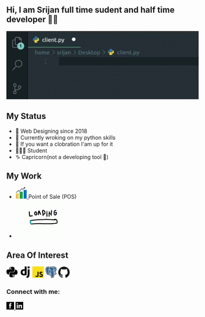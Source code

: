 ## Hi, I am Srijan full time sudent and half time developer 👋🏾
![](hello.gif)

## My Status
- 🔭 Web Designing since 2018
- 🌱 Currently wroking on my python skills
- 👯 If you want a clobration I'am up for it 
- 🧑🏿‍🎓 Student
- ♑ Capricorn(not a developing tool 🤣)

## My Work
- <a href="https://pos.returnzero.com.np/demo/"><img src="statistics.svg" alt="drawing" width="30"/> 
</a> Point of Sale (POS) 
- <img src="loding.gif" alt="drawing" height="100"/>

## Area Of Interest
<img src="python.svg" alt="drawing" width="30"/>
<img src="django.svg" alt="drawing" width="30"/>
<img src="javascript.svg" alt="drawing" width="30"/>
<img src="postgresql.svg" alt="drawing" width="30"/>
<img src="github.svg" alt="drawing" width="30"/>


### Connect with me:
<a href="https://www.facebook.com/srijan.pokhrel.35"><img src="facebook.svg" alt="drawing" width="20"/>
</a>
<a href="https://www.linkedin.com/in/srijan-pokhrel-598b661ba/"><img src="linkedin.svg" alt="drawing" width="20"/>
</a>





